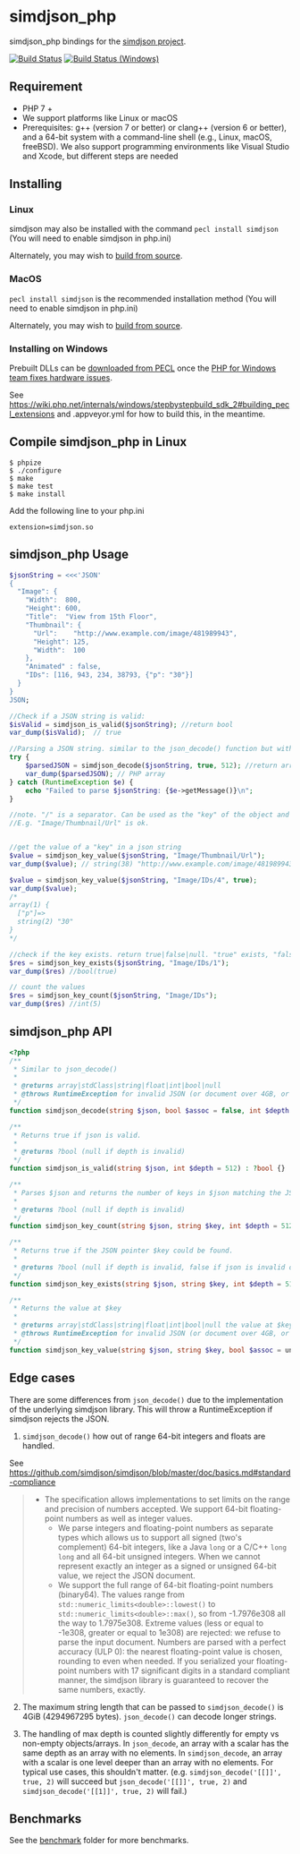 # simdjson_php
simdjson_php bindings for the [simdjson project](https://github.com/lemire/simdjson).

[![Build Status](https://github.com/crazyxman/simdjson_php/actions/workflows/integration.yml/badge.svg?branch=master)](https://github.com/crazyxman/simdjson_php/actions/workflows/integration.yml?query=branch%3Amaster)
[![Build Status (Windows)](https://ci.appveyor.com/api/projects/status/github/crazyxman/simdjson_php?svg=true)](https://ci.appveyor.com/project/crazyxman/simdjson-php)

## Requirement
- PHP 7 +
- We support platforms like Linux or macOS
- Prerequisites: g++ (version 7 or better) or clang++ (version 6 or better), and a 64-bit system with a command-line shell (e.g., Linux, macOS, freeBSD). We also support programming environments like Visual Studio and Xcode, but different steps are needed

## Installing

### Linux

simdjson may also be installed with the command `pecl install simdjson` (You will need to enable simdjson in php.ini)

Alternately, you may wish to [build from source](#compile-simdjson_php-in-linux).

### MacOS

`pecl install simdjson` is the recommended installation method (You will need to enable simdjson in php.ini)

Alternately, you may wish to [build from source](#compile-simdjson_php-in-linux).

### Installing on Windows

Prebuilt DLLs can be [downloaded from PECL](https://pecl.php.net/package/simdjson) once the [PHP for Windows team fixes hardware issues](https://windows.php.net/).

See https://wiki.php.net/internals/windows/stepbystepbuild_sdk_2#building_pecl_extensions and .appveyor.yml for how to build this, in the meantime.

## Compile simdjson_php in Linux
```
$ phpize
$ ./configure
$ make
$ make test
$ make install
```

Add the following line to your php.ini

```
extension=simdjson.so
```

## simdjson_php Usage
```php
$jsonString = <<<'JSON'
{
  "Image": {
    "Width":  800,
    "Height": 600,
    "Title":  "View from 15th Floor",
    "Thumbnail": {
      "Url":    "http://www.example.com/image/481989943",
      "Height": 125,
      "Width":  100
    },
    "Animated" : false,
    "IDs": [116, 943, 234, 38793, {"p": "30"}]
  }
}
JSON;

//Check if a JSON string is valid:
$isValid = simdjson_is_valid($jsonString); //return bool
var_dump($isValid);  // true

//Parsing a JSON string. similar to the json_decode() function but without the fourth argument
try {
    $parsedJSON = simdjson_decode($jsonString, true, 512); //return array|object|null. "null" string is not a standard json
    var_dump($parsedJSON); // PHP array
} catch (RuntimeException $e) {
    echo "Failed to parse $jsonString: {$e->getMessage()}\n";
}

//note. "/" is a separator. Can be used as the "key" of the object and the "index" of the array
//E.g. "Image/Thumbnail/Url" is ok.


//get the value of a "key" in a json string
$value = simdjson_key_value($jsonString, "Image/Thumbnail/Url");
var_dump($value); // string(38) "http://www.example.com/image/481989943"

$value = simdjson_key_value($jsonString, "Image/IDs/4", true);
var_dump($value);
/*
array(1) {
  ["p"]=>
  string(2) "30"
}
*/

//check if the key exists. return true|false|null. "true" exists, "false" does not exist, "null" string is not a standard json
$res = simdjson_key_exists($jsonString, "Image/IDs/1");
var_dump($res) //bool(true)

// count the values
$res = simdjson_key_count($jsonString, "Image/IDs");
var_dump($res) //int(5)

```

## simdjson_php API

```php
<?php
/**
 * Similar to json_decode()
 *
 * @returns array|stdClass|string|float|int|bool|null
 * @throws RuntimeException for invalid JSON (or document over 4GB, or out of range integer/float)
 */
function simdjson_decode(string $json, bool $assoc = false, int $depth = 512) {}

/**
 * Returns true if json is valid.
 *
 * @returns ?bool (null if depth is invalid)
 */
function simdjson_is_valid(string $json, int $depth = 512) : ?bool {}

/**
 * Parses $json and returns the number of keys in $json matching the JSON pointer $key
 *
 * @returns ?bool (null if depth is invalid)
 */
function simdjson_key_count(string $json, string $key, int $depth = 512) : ?int {}

/**
 * Returns true if the JSON pointer $key could be found.
 *
 * @returns ?bool (null if depth is invalid, false if json is invalid or key is not found)
 */
function simdjson_key_exists(string $json, string $key, int $depth = 512) : ?bool {}

/**
 * Returns the value at $key
 *
 * @returns array|stdClass|string|float|int|bool|null the value at $key
 * @throws RuntimeException for invalid JSON (or document over 4GB, or out of range integer/float)
 */
function simdjson_key_value(string $json, string $key, bool $assoc = unknown, int $depth = unknown) {}
```

## Edge cases

There are some differences from `json_decode()` due to the implementation of the underlying simdjson library. This will throw a RuntimeException if simdjson rejects the JSON.

1) `simdjson_decode()`  how out of range 64-bit integers and floats are handled.

See https://github.com/simdjson/simdjson/blob/master/doc/basics.md#standard-compliance

> - The specification allows implementations to set limits on the range and precision of numbers accepted.  We support 64-bit floating-point numbers as well as integer values.
>   - We parse integers and floating-point numbers as separate types which allows us to support all signed (two's complement) 64-bit integers, like a Java `long` or a C/C++ `long long` and all 64-bit unsigned integers. When we cannot represent exactly an integer as a signed or unsigned 64-bit value, we reject the JSON document.
>   - We support the full range of 64-bit floating-point numbers (binary64). The values range from `std::numeric_limits<double>::lowest()`  to `std::numeric_limits<double>::max()`, so from -1.7976e308 all the way to 1.7975e308. Extreme values (less or equal to -1e308, greater or equal to 1e308) are rejected: we refuse to parse the input document. Numbers are parsed with a perfect accuracy (ULP 0): the nearest floating-point value is chosen, rounding to even when needed. If you serialized your floating-point numbers with 17 significant digits in a standard compliant manner, the simdjson library is guaranteed to recover the same numbers, exactly.

2) The maximum string length that can be passed to `simdjson_decode()` is 4GiB (4294967295 bytes).
`json_decode()` can decode longer strings.

3) The handling of max depth is counted slightly differently for empty vs non-empty objects/arrays.
In `json_decode`, an array with a scalar has the same depth as an array with no elements.
In `simdjson_decode`, an array with a scalar is one level deeper than an array with no elements.
For typical use cases, this shouldn't matter.
(e.g. `simdjson_decode('[[]]', true, 2)` will succeed but `json_decode('[[]]', true, 2)` and `simdjson_decode('[[1]]', true, 2)` will fail.)

## Benchmarks
See the [benchmark](./benchmark) folder for more benchmarks.
